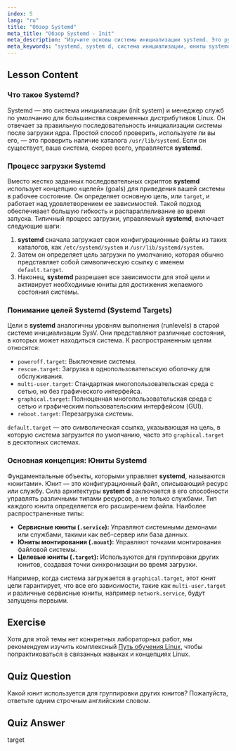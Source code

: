 ```yaml
---
index: 5
lang: "ru"
title: "Обзор Systemd"
meta_title: "Обзор Systemd - Init"
meta_description: "Изучите основы системы инициализации systemd. Это руководство описывает, как systemd (или system d) использует юниты и цели для управления процессом загрузки Linux и системными службами. Поймите основные концепции современного стандарта инициализации Linux."
meta_keywords: "systemd, system d, система инициализации, юниты systemd, цели systemd, загрузка linux, службы linux, управление системой, для начинающих, руководство"
---
```


## Lesson Content

### Что такое Systemd?

Systemd — это система инициализации (init system) и менеджер служб по умолчанию для большинства современных дистрибутивов Linux. Он отвечает за правильную последовательность инициализации системы после загрузки ядра. Простой способ проверить, используете ли вы его, — это проверить наличие каталога `/usr/lib/systemd`. Если он существует, ваша система, скорее всего, управляется **systemd**.

### Процесс загрузки Systemd

Вместо жестко заданных последовательных скриптов **systemd** использует концепцию «целей» (goals) для приведения вашей системы в рабочее состояние. Он определяет основную цель, или `target`, и работает над удовлетворением ее зависимостей. Такой подход обеспечивает большую гибкость и распараллеливание во время запуска. Типичный процесс загрузки, управляемый **systemd**, включает следующие шаги:

1. **systemd** сначала загружает свои конфигурационные файлы из таких каталогов, как `/etc/systemd/system` и `/usr/lib/systemd/system`.
2. Затем он определяет цель загрузки по умолчанию, которая обычно представляет собой символическую ссылку с именем `default.target`.
3. Наконец, **systemd** разрешает все зависимости для этой цели и активирует необходимые юниты для достижения желаемого состояния системы.

### Понимание целей Systemd (Systemd Targets)

Цели в **systemd** аналогичны уровням выполнения (runlevels) в старой системе инициализации SysV. Они представляют различные состояния, в которых может находиться система. К распространенным целям относятся:

- `poweroff.target`: Выключение системы.
- `rescue.target`: Загрузка в однопользовательскую оболочку для обслуживания.
- `multi-user.target`: Стандартная многопользовательская среда с сетью, но без графического интерфейса.
- `graphical.target`: Полноценная многопользовательская среда с сетью и графическим пользовательским интерфейсом (GUI).
- `reboot.target`: Перезагрузка системы.

`default.target` — это символическая ссылка, указывающая на цель, в которую система загрузится по умолчанию, часто это `graphical.target` в десктопных системах.

### Основная концепция: Юниты Systemd

Фундаментальные объекты, которыми управляет **systemd**, называются «юнитами». Юнит — это конфигурационный файл, описывающий ресурс или службу. Сила архитектуры **system d** заключается в его способности управлять различными типами ресурсов, а не только службами. Тип каждого юнита определяется его расширением файла. Наиболее распространенные типы:

- **Сервисные юниты (`.service`):** Управляют системными демонами или службами, такими как веб-сервер или база данных.
- **Юниты монтирования (`.mount`):** Управляют точками монтирования файловой системы.
- **Целевые юниты (`.target`):** Используются для группировки других юнитов, создавая точки синхронизации во время загрузки.

Например, когда система загружается в `graphical.target`, этот юнит цели гарантирует, что все его зависимости, такие как `multi-user.target` и различные сервисные юниты, например `network.service`, будут запущены первыми.

## Exercise

Хотя для этой темы нет конкретных лабораторных работ, мы рекомендуем изучить комплексный [Путь обучения Linux](https://labex.io/ru/learn/linux), чтобы попрактиковаться в связанных навыках и концепциях Linux.

## Quiz Question

Какой юнит используется для группировки других юнитов? Пожалуйста, ответьте одним строчным английским словом.

## Quiz Answer

target
